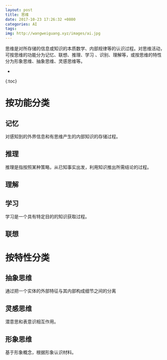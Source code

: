 ```yaml
---
layout: post
title: 思维
date: 2017-10-23 17:26:32 +0800
categories: AI
tags: 
img: http://wangweiguang.xyz/images/ai.jpg
---
```


思维是对所存储的信息或知识的本质数学、内部规律等的认识过程。对思维活动，可按思维的功能分为记忆、联想、推理、学习 、识别、理解等，或按思维的特性分为形象思维、抽象思维、灵感思维等。

* 
{:toc}
# 按功能分类

## 记忆
对感知到的外界信息和有思维产生的内部知识的存储过程。
## 推理
推理是指按照某种策略，从已知事实出发，利用知识推出所需结论的过程。
## 理解
## 学习
学习是一个具有特定目的的知识获取过程。
## 联想

# 按特性分类
## 抽象思维
通过把一个实体的外部特征与其内部构成细节之间的分离
## 灵感思维
潜意思和表意识相互作用。
## 形象思维
基于形象概念，根据形象认识材料。